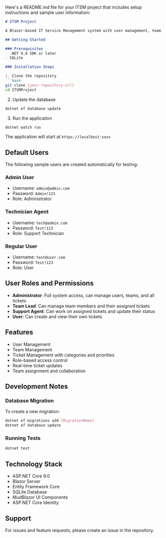 Here's a README.md file for your ITSM project that includes setup instructions and sample user information:

```markdown
# ITSM Project

A Blazor-based IT Service Management system with user management, team management, and ticket tracking capabilities.

## Getting Started

### Prerequisites
- .NET 9.0 SDK or later
- SQLite

### Installation Steps

1. Clone the repository
```bash
git clone [your-repository-url]
cd ITSMProject
```

2. Update the database
```bash
dotnet ef database update
```

3. Run the application
```bash
dotnet watch run
```

The application will start at `https://localhost:xxxx`

## Default Users

The following sample users are created automatically for testing:

### Admin User
- Username: `admin@admin.com`
- Password: `Admin!123`
- Role: Administrator

### Technician Agent
- Username: `tech@admin.com`
- Password: `Test!123`
- Role: Support Technician

### Regular User
- Username: `test@user.com`
- Password: `Test!123`
- Role: User

## User Roles and Permissions

- **Administrator**: Full system access, can manage users, teams, and all tickets
- **Team Lead**: Can manage team members and their assigned tickets
- **Support Agent**: Can work on assigned tickets and update their status
- **User**: Can create and view their own tickets

## Features

- User Management
- Team Management
- Ticket Management with categories and priorities
- Role-based access control
- Real-time ticket updates
- Team assignment and collaboration

## Development Notes

### Database Migration
To create a new migration:
```bash
dotnet ef migrations add [MigrationName]
dotnet ef database update
```

### Running Tests
```bash
dotnet test
```

## Technology Stack

- ASP.NET Core 9.0
- Blazor Server
- Entity Framework Core
- SQLite Database
- MudBlazor UI Components
- ASP.NET Core Identity

## Support

For issues and feature requests, please create an issue in the repository.
```
